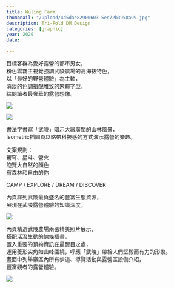 ```yaml
---
title: Wuling Farm
thumbnail: "/upload/4d5dae82900603-5ed72b3958a99.jpg"
description: Tri-Fold DM Design
categories: [graphic]
year: 2020
date: 

---
```

目標客群為愛好露營的都市男女，  
粉色雲霧主視覺強調武陵農場的高海拔特色，  
以「最好的野營體驗」為主軸，  
清淡的色調搭配雅致的宋體字型，  
給閱讀者最奢華的露營想像。

![](https://i.imgur.com/lHFHEJG.jpg)

![](https://i.imgur.com/rECQRfz.jpg)

書法字書寫「武陵」暗示大器廣闊的山林風景，  
Isometric插圖頁以略帶科技感的方式演示露營的樂趣。

文案規劃：  
蒼穹、星斗、營火  
飽覽大自然的顏色  
有森林和自由的你

CAMP / EXPLORE / DREAM / DISCOVER

內頁詳列武陵最負盛名的豐富生態資源，  
展現在武陵露營體驗的知識深度。

![](https://i.imgur.com/xlzqxGa.jpg)

內頁精選武陵農場兩張精美照片展示，  
搭配活潑生動的線條插畫，  
置入重要的預約資訊在最醒目之處，  
運用菱形尖角如山峰圍繞，呼應「武陵」帶給人們堅毅而有力的形象。  
畫面中列舉廠區內所有步道、導覽活動與露營區設備介紹，  
豐富觀者的露營體驗。

![](https://i.imgur.com/TjfcGCa.jpg)
